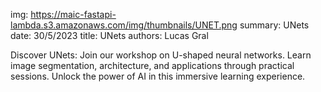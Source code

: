 img: https://maic-fastapi-lambda.s3.amazonaws.com/img/thumbnails/UNET.png
summary: UNets
date: 30/5/2023
title: UNets
authors: Lucas Gral

Discover UNets: Join our workshop on U-shaped neural networks. Learn image segmentation, architecture, and applications through practical sessions. Unlock the power of AI in this immersive learning experience.